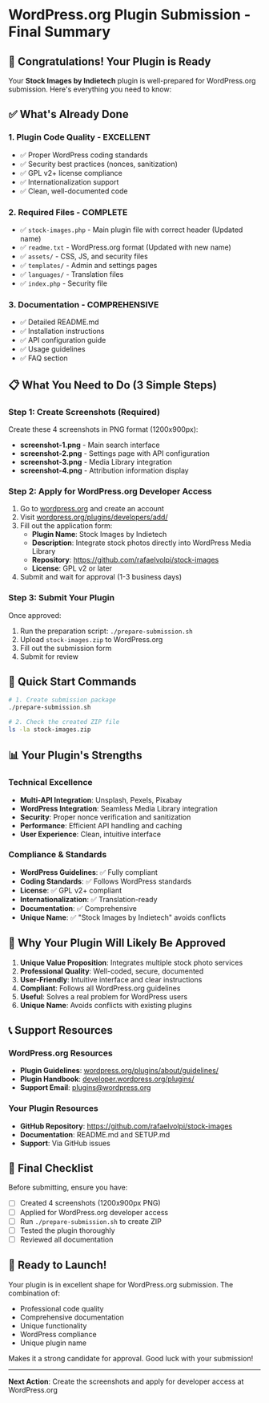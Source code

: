 # WordPress.org Plugin Submission - Final Summary

## 🎉 Congratulations! Your Plugin is Ready

Your **Stock Images by Indietech** plugin is well-prepared for WordPress.org submission. Here's everything you need to know:

## ✅ What's Already Done

### 1. **Plugin Code Quality** - EXCELLENT
- ✅ Proper WordPress coding standards
- ✅ Security best practices (nonces, sanitization)
- ✅ GPL v2+ license compliance
- ✅ Internationalization support
- ✅ Clean, well-documented code

### 2. **Required Files** - COMPLETE
- ✅ `stock-images.php` - Main plugin file with correct header (Updated name)
- ✅ `readme.txt` - WordPress.org format (Updated with new name)
- ✅ `assets/` - CSS, JS, and security files
- ✅ `templates/` - Admin and settings pages
- ✅ `languages/` - Translation files
- ✅ `index.php` - Security file

### 3. **Documentation** - COMPREHENSIVE
- ✅ Detailed README.md
- ✅ Installation instructions
- ✅ API configuration guide
- ✅ Usage guidelines
- ✅ FAQ section

## 📋 What You Need to Do (3 Simple Steps)

### Step 1: Create Screenshots (Required)
Create these 4 screenshots in PNG format (1200x900px):
- **screenshot-1.png** - Main search interface
- **screenshot-2.png** - Settings page with API configuration
- **screenshot-3.png** - Media Library integration
- **screenshot-4.png** - Attribution information display

### Step 2: Apply for WordPress.org Developer Access
1. Go to [wordpress.org](https://wordpress.org) and create an account
2. Visit [wordpress.org/plugins/developers/add/](https://wordpress.org/plugins/developers/add/)
3. Fill out the application form:
   - **Plugin Name**: Stock Images by Indietech
   - **Description**: Integrate stock photos directly into WordPress Media Library
   - **Repository**: https://github.com/rafaelvolpi/stock-images
   - **License**: GPL v2 or later
4. Submit and wait for approval (1-3 business days)

### Step 3: Submit Your Plugin
Once approved:
1. Run the preparation script: `./prepare-submission.sh`
2. Upload `stock-images.zip` to WordPress.org
3. Fill out the submission form
4. Submit for review

## 🚀 Quick Start Commands

```bash
# 1. Create submission package
./prepare-submission.sh

# 2. Check the created ZIP file
ls -la stock-images.zip
```

## 📊 Your Plugin's Strengths

### Technical Excellence
- **Multi-API Integration**: Unsplash, Pexels, Pixabay
- **WordPress Integration**: Seamless Media Library integration
- **Security**: Proper nonce verification and sanitization
- **Performance**: Efficient API handling and caching
- **User Experience**: Clean, intuitive interface

### Compliance & Standards
- **WordPress Guidelines**: ✅ Fully compliant
- **Coding Standards**: ✅ Follows WordPress standards
- **License**: ✅ GPL v2+ compliant
- **Internationalization**: ✅ Translation-ready
- **Documentation**: ✅ Comprehensive
- **Unique Name**: ✅ "Stock Images by Indietech" avoids conflicts

## 🎯 Why Your Plugin Will Likely Be Approved

1. **Unique Value Proposition**: Integrates multiple stock photo services
2. **Professional Quality**: Well-coded, secure, documented
3. **User-Friendly**: Intuitive interface and clear instructions
4. **Compliant**: Follows all WordPress.org guidelines
5. **Useful**: Solves a real problem for WordPress users
6. **Unique Name**: Avoids conflicts with existing plugins

## 📞 Support Resources

### WordPress.org Resources
- **Plugin Guidelines**: [wordpress.org/plugins/about/guidelines/](https://wordpress.org/plugins/about/guidelines/)
- **Plugin Handbook**: [developer.wordpress.org/plugins/](https://developer.wordpress.org/plugins/)
- **Support Email**: [plugins@wordpress.org](mailto:plugins@wordpress.org)

### Your Plugin Resources
- **GitHub Repository**: https://github.com/rafaelvolpi/stock-images
- **Documentation**: README.md and SETUP.md
- **Support**: Via GitHub issues

## 🎉 Final Checklist

Before submitting, ensure you have:
- [ ] Created 4 screenshots (1200x900px PNG)
- [ ] Applied for WordPress.org developer access
- [ ] Run `./prepare-submission.sh` to create ZIP
- [ ] Tested the plugin thoroughly
- [ ] Reviewed all documentation

## 🚀 Ready to Launch!

Your plugin is in excellent shape for WordPress.org submission. The combination of:
- Professional code quality
- Comprehensive documentation
- Unique functionality
- WordPress compliance
- Unique plugin name

Makes it a strong candidate for approval. Good luck with your submission!

---

**Next Action**: Create the screenshots and apply for developer access at WordPress.org 